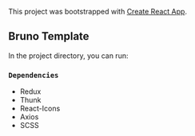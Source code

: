 This project was bootstrapped with [Create React App](https://github.com/facebook/create-react-app).

## Bruno Template

In the project directory, you can run:

### `Dependencies`
*   Redux
*   Thunk
*   React-Icons
*   Axios
*   SCSS



